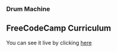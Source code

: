 ### Drum Machine 
## FreeCodeCamp Curriculum

You can see it live by clicking [here](https://deeeluxe.github.io/drum-machine---freecodecamp/)